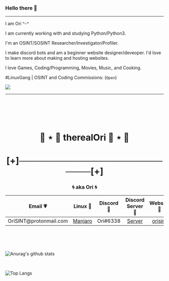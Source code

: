 ### Hello there 👋
__ __

I am Ori ^-^

I am currently working with and studying Python/Python3.

I'm an OSINT/SOSINT Researcher/Investigator/Profiler.

I make discord bots and am a beginner website designer/deveoper. I'd love to learn more about making and hosting websites.

I love Games, Coding/Programming, Movies, Music, and Cooking.

#LinuxGang | OSINT and Coding Commissions: (`Open`)

![](https://komarev.com/ghpvc/?username=therealOri&color=blueviolet&style-plastic)
__ __
<br />
<br />
<br />
<br />


<h1 align="center">🦊 ⋆ 🎀 therealOri 🎀 ⋆ 🦊</h1>
<h1 align="center">[+]───────────────────────────[+]</h1>
<h3 align="center">🌀 aka Ori 🌀</h3>
<p align="center">
	<table align="center">
	    <thead>
	        <tr>
	            <th align="center">Email 💗</th>
	            <th align="center">Linux 💙</th>
	            <th align="center">Discord 💜</th>
		    <th align="center">Discord Server 💚</th>
		    <th align="center">Website 🤍</th>
	        </tr>
	    </thead>
	    <tbody>
	        <tr>
	            <td align="left">OriSINT@protonmail.com</td>
	            <td align="center"><a href="https://manjaro.org/get-manjaro/" target="_blank">Manjaro</a></td></td>
	            <td align="right">Ori#6338</td>
		    <td align="center"><a href="https://discord.gg/ewpUxbqVXK" target="_blank">Server</a></td></td>
		    <td align="center"><a href="https://orisint.tech" target="_blank">orisint</a></td></td>
	        </tr>
	    </tbody>
	</table align="center">
</p>
<br />
<br />
<br />

![Anurag's github stats](https://github-readme-stats.vercel.app/api?username=therealOri&theme=radical)

<br />

![Top Langs](https://github-readme-stats.vercel.app/api/top-langs/?username=therealOri&exclude_repo=Aang)
